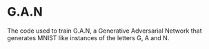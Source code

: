 # G.A.N
The code used to train G.A.N, a Generative Adversarial Network that generates MNIST like instances of the letters G, A and N.
